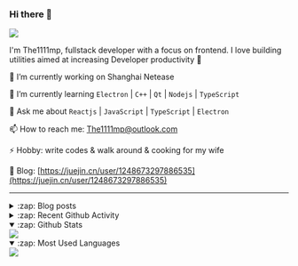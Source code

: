### Hi there 👋

![](https://komarev.com/ghpvc/?username=1111mp&color=green)

I'm The1111mp, fullstack developer with a focus on frontend. I love building utilities aimed at increasing Developer productivity 🙌

🔭 I’m currently working on Shanghai Netease

🌱 I’m currently learning `Electron` | `C++` | `Qt` | `Nodejs` | `TypeScript`

💬 Ask me about `Reactjs` | `JavaScript` | `TypeScript` | `Electron`

📫 How to reach me: <a href="mailto:The1111mp@outlook.com">The1111mp@outlook.com</a>

⚡ Hobby: write codes & walk around & cooking for my wife

📖 Blog: [https://juejin.cn/user/1248673297886535](https://juejin.cn/user/1248673297886535)

***

<details>
  <summary>:zap: Blog posts</summary>

  - [使用 nvm-desktop 轻松安装和管理多个 node 版本](https://juejin.cn/post/7267791228872179727)
  - [Electron 中集成 SQLite3 数据库的最佳实践](https://juejin.cn/post/7202807471881306172)
  - [从0开发IM，单聊群聊在线离线消息以及消息的已读未读功能](https://juejin.cn/post/7202583557751865401)
  - [Electron（网页）中实现接近微信消息发送体验的消息输入框及界面](https://juejin.cn/post/7252505446396575781)
  - [Qt中基于QWebEngineView和QWebChannel实现与web的交互](https://juejin.cn/post/7238423148555501629)
</details>

<details>
  <summary>:zap: Recent Github Activity</summary>

  <!--START_SECTION:activity-->
1. 🗣 Commented on [#25](https://github.com/1111mp/nvm-desktop/issues/25#issuecomment-1823858920) in [1111mp/nvm-desktop](https://github.com/1111mp/nvm-desktop)
2. 🔒 Closed issue [#25](https://github.com/1111mp/nvm-desktop/issues/25) in [1111mp/nvm-desktop](https://github.com/1111mp/nvm-desktop)
3. 🗣 Commented on [#22](https://github.com/1111mp/nvm-desktop/issues/22#issuecomment-1823857157) in [1111mp/nvm-desktop](https://github.com/1111mp/nvm-desktop)
4. 🔒 Closed issue [#22](https://github.com/1111mp/nvm-desktop/issues/22) in [1111mp/nvm-desktop](https://github.com/1111mp/nvm-desktop)
5. 🚀 Published release [v2.6.0](https://github.com/1111mp/nvm-desktop/releases/tag/v2.6.0) in [1111mp/nvm-desktop](https://github.com/1111mp/nvm-desktop)
6. 🚀 Published release [v2.6.0](https://github.com/1111mp/nvmd-command/releases/tag/v2.6.0) in [1111mp/nvmd-command](https://github.com/1111mp/nvmd-command)
7. 🗣 Commented on [#28](https://github.com/1111mp/nvm-desktop/issues/28#issuecomment-1823774696) in [1111mp/nvm-desktop](https://github.com/1111mp/nvm-desktop)
8. 🗣 Commented on [#27](https://github.com/1111mp/nvm-desktop/issues/27#issuecomment-1823773471) in [1111mp/nvm-desktop](https://github.com/1111mp/nvm-desktop)
9. 🔒 Closed issue [#27](https://github.com/1111mp/nvm-desktop/issues/27) in [1111mp/nvm-desktop](https://github.com/1111mp/nvm-desktop)
10. 🎉 Merged PR [#3](https://github.com/1111mp/nvmd-command/pull/3) in [1111mp/nvmd-command](https://github.com/1111mp/nvmd-command)
  <!--END_SECTION:activity-->
</details>

<details open>
  <summary>:zap: Github Stats</summary>

  <img align="center" src="https://github-readme-stats-sigma-five.vercel.app/api?username=1111mp&show_icons=true&hide_border=true&theme=gruvbox" />
</details>

<details open>
  <summary>:zap: Most Used Languages</summary>

  <img align="center" src="https://github-readme-stats-sigma-five.vercel.app/api/top-langs/?username=1111mp&layout=compact&show_icons=true&hide_border=true&theme=gruvbox" />
</details>


<!--
**1111mp/1111mp** is a ✨ _special_ ✨ repository because its `README.md` (this file) appears on your GitHub profile.

Here are some ideas to get you started:

- 🔭 I’m currently working on ...
- 🌱 I’m currently learning ...
- 👯 I’m looking to collaborate on ...
- 🤔 I’m looking for help with ...
- 💬 Ask me about ...
- 📫 How to reach me: ...
- 😄 Pronouns: ...
- ⚡ Fun fact: ...
-->
